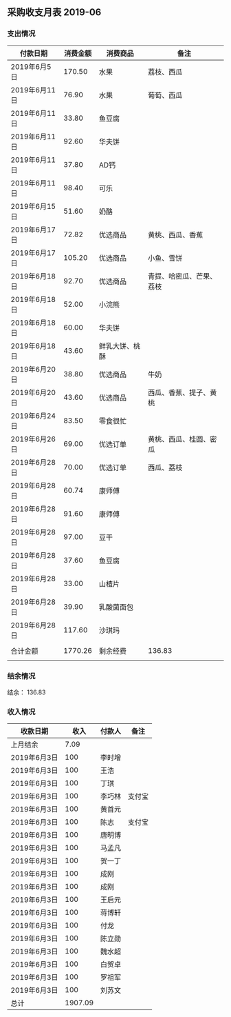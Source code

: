 ## 采购收支月表 2019-06

### 支出情况

| 付款日期     | 消费金额 | 消费商品     | 备注    |
| ------------ | -------- | ------------ | ------- |
| 2019年6月5日 | 170.50 | 水果 | 荔枝、西瓜 |
| 2019年6月11日 | 76.90 | 水果 | 葡萄、西瓜 |
| 2019年6月11日 | 33.80 | 鱼豆腐 |      |
| 2019年6月11日 | 92.60 | 华夫饼 |      |
| 2019年6月11日 | 37.80 | AD钙 |      |
| 2019年6月11日 | 98.40 | 可乐 |      |
| 2019年6月15日 | 51.60 | 奶酪 |      |
| 2019年6月17日 | 72.82 | 优选商品 | 黄桃、西瓜、香蕉 |
| 2019年6月17日 | 105.20 | 优选商品 | 小鱼、雪饼 |
| 2019年6月18日 | 92.70 | 优选商品 | 青提、哈密瓜、芒果、荔枝 |
| 2019年6月18日 | 52.00 | 小浣熊 |      |
| 2019年6月18日 | 60.00 | 华夫饼 |      |
| 2019年6月18日 | 43.60 | 鲜乳大饼、桃酥 |      |
| 2019年6月20日 | 38.80 | 优选商品 | 牛奶 |
| 2019年6月20日 | 43.60 | 优选商品 | 西瓜、香蕉、提子、黄桃 |
| 2019年6月24日 | 83.50 | 零食很忙 |      |
| 2019年6月26日 | 69.00 | 优选订单 | 黄桃、西瓜、桂圆、密瓜 |
| 2019年6月28日 | 70.00 | 优选订单 | 西瓜、荔枝 |
| 2019年6月28日 | 60.74 | 康师傅 |      |
| 2019年6月28日 | 91.60 | 康师傅 |      |
| 2019年6月28日 | 97.00 | 豆干 |      |
| 2019年6月28日 | 37.60 | 鱼豆腐 |         |
| 2019年6月28日 | 33.00 | 山楂片 |         |
| 2019年6月28日 | 39.90 | 乳酸菌面包 |         |
| 2019年6月28日 | 117.60 | 沙琪玛 |         |
|              |          |              |         |
| 合计金额     | 1770.26 | 剩余经费     | 136.83 |
|              |          |              |         |



### 结余情况

 结余： 136.83 




### 收入情况

| 收款日期 | 收入    | 付款人 | 备注 |
| -------- | ------- | ------ | ---- |
| 上月结余 | 7.09 |          |      |
| 2019年6月3日 | 100 | 李时增 |      |
| 2019年6月3日 | 100 | 王浩 |      |
| 2019年6月3日 | 100 | 丁琪 |      |
| 2019年6月3日 | 100 | 李巧林 | 支付宝 |
| 2019年6月3日 | 100 | 黄首元 |      |
| 2019年6月3日 | 100 | 陈志 | 支付宝 |
| 2019年6月3日 | 100 | 唐明博 |      |
| 2019年6月3日 | 100 | 马孟凡 |      |
| 2019年6月3日 | 100 | 贺一丁 |      |
| 2019年6月3日 | 100 | 成刚 |      |
| 2019年6月3日 | 100 | 成刚 |      |
| 2019年6月3日 | 100 | 王启元 |      |
| 2019年6月3日 | 100 | 蒋博轩 |      |
| 2019年6月3日 | 100 | 付龙 |      |
| 2019年6月3日 | 100      | 陈立勋   |      |
| 2019年6月3日 | 100 | 魏水超 |      |
| 2019年6月3日 | 100 | 白贺卓 |      |
| 2019年6月3日 | 100 | 罗祖军 |      |
| 2019年6月3日 | 100 | 刘苏文 |      |
| 总计     | 1907.09 |        |      |